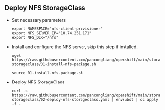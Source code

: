 ## Deploy NFS StorageClass

* Set necessary parameters
  ```
  export NAMESPACE="nfs-client-provisioner"
  export NFS_SERVER_IP="10.74.251.171"
  export NFS_DIR="/nfs"
  ```

* Install and configure the NFS server, skip this step if installed.
  ```
  wget https://raw.githubusercontent.com/pancongliang/openshift/main/storage/nfs-storageclass/01-install-nfs-package.sh
  
  source 01-install-nfs-package.sh
  ```

* Deploy NFS StorageClass
  ```
  curl -s https://raw.githubusercontent.com/pancongliang/openshift/main/storage/nfs-storageclass/02-deploy-nfs-storageclass.yaml | envsubst | oc apply -f -
  ```
